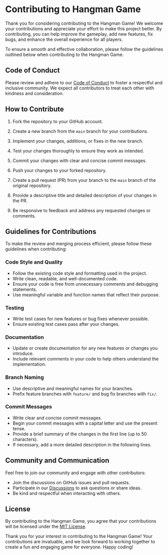 # Contributing to Hangman Game

Thank you for considering contributing to the Hangman Game! We welcome your contributions and appreciate your effort to make this project better. By contributing, you can help improve the gameplay, add new features, fix bugs, and enhance the overall experience for all players.

To ensure a smooth and effective collaboration, please follow the guidelines outlined below when contributing to the Hangman Game.

## Code of Conduct

Please review and adhere to our [Code of Conduct](CODE_OF_CONDUCT.md) to foster a respectful and inclusive community. We expect all contributors to treat each other with kindness and consideration.

## How to Contribute

1. Fork the repository to your GitHub account.

2. Create a new branch from the `main` branch for your contributions.

3. Implement your changes, additions, or fixes in the new branch.

4. Test your changes thoroughly to ensure they work as intended.

5. Commit your changes with clear and concise commit messages.

6. Push your changes to your forked repository.

7. Create a pull request (PR) from your branch to the `main` branch of the original repository.

8. Provide a descriptive title and detailed description of your changes in the PR.

9. Be responsive to feedback and address any requested changes or comments.

## Guidelines for Contributions

To make the review and merging process efficient, please follow these guidelines when contributing:

### Code Style and Quality

- Follow the existing code style and formatting used in the project.
- Write clean, readable, and well-documented code.
- Ensure your code is free from unnecessary comments and debugging statements.
- Use meaningful variable and function names that reflect their purpose.

### Testing

- Write test cases for new features or bug fixes whenever possible.
- Ensure existing test cases pass after your changes.

### Documentation

- Update or create documentation for any new features or changes you introduce.
- Include relevant comments in your code to help others understand the implementation.

### Branch Naming

- Use descriptive and meaningful names for your branches.
- Prefix feature branches with `feature/` and bug fix branches with `fix/`.

### Commit Messages

- Write clear and concise commit messages.
- Begin your commit messages with a capital letter and use the present tense.
- Provide a brief summary of the changes in the first line (up to 50 characters).
- If necessary, add a more detailed description in the following lines.

## Community and Communication

Feel free to join our community and engage with other contributors:

- Join the discussions on GitHub issues and pull requests.
- Participate in our [Discussions](https://github.com/username/hangman/discussions) to ask questions or share ideas.
- Be kind and respectful when interacting with others.

## License

By contributing to the Hangman Game, you agree that your contributions will be licensed under the [MIT License](LICENSE.md).

Thank you for your interest in contributing to the Hangman Game! Your contributions are invaluable, and we look forward to working together to create a fun and engaging game for everyone. Happy coding!
